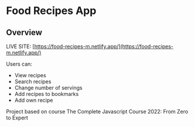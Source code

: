 # Food Recipes App

## Overview

LIVE SITE: [https://food-recipes-m.netlify.app/](https://food-recipes-m.netlify.app/)

Users can:

- View recipes
- Search recipes
- Change number of servings
- Add recipes to bookmarks
- Add own recipe

Project based on course The Complete Javascript Course 2022: From Zero to Expert
